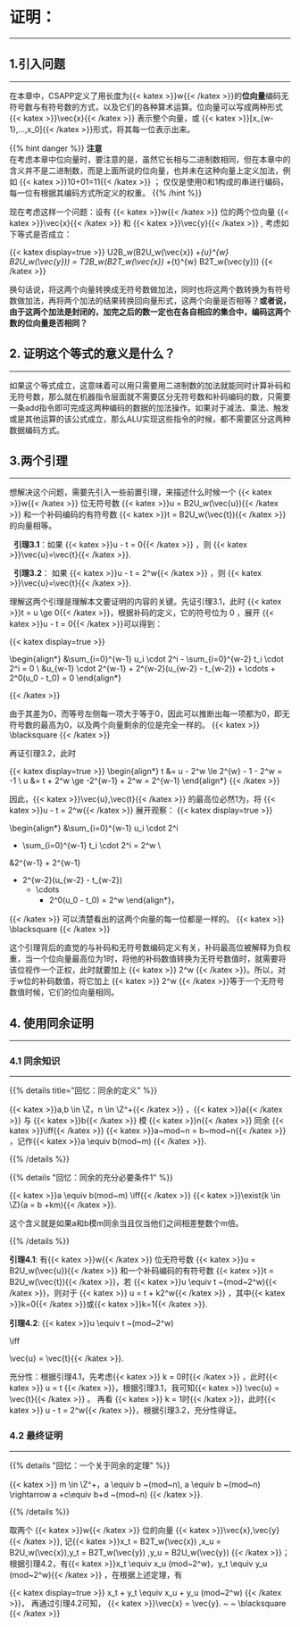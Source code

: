 # 证明：

---

## 1.引入问题

---

在本章中，CSAPP定义了用长度为{{< katex >}}w{{< /katex >}}的**位向量**编码无符号数与有符号数的方式，以及它们的各种算术运算。位向量可以写成两种形式 {{< katex >}}\vec{x}{{< /katex >}}  表示整个向量，或 {{< katex >}}[x_{w-1},...,x_0]{{< /katex >}}形式，将其每一位表示出来。

{{% hint danger %}}
**注意**  
在考虑本章中位向量时，要注意的是，虽然它长相与二进制数相同，但在本章中的含义并不是二进制数，而是上面所说的位向量，也并未在这种向量上定义加法，例如 {{< katex >}}10+01=11{{< /katex >}} ； 仅仅是使用0和1构成的串进行编码，每一位有根据其编码方式所定义的权重。
{{% /hint %}}



现在考虑这样一个问题：设有 {{< katex >}}w{{< /katex >}} 位的两个位向量 {{< katex >}}\vec{x}{{< /katex >}} 和 {{< katex >}}\vec{y}{{< /katex >}} , 考虑如下等式是否成立：

{{< katex display=true >}}
U2B_w(B2U_w(\vec{x}) +_{u}^{w} B2U_w(\vec{y})) = T2B_w(B2T_w(\vec{x}) +_{t}^{w} B2T_w(\vec{y}))
{{< /katex >}}

换句话说，将这两个向量转换成无符号数做加法，同时也将这两个数转换为有符号数做加法，再将两个加法的结果转换回向量形式，这两个向量是否相等？**或者说，由于这两个加法是封闭的，加完之后的数一定也在各自相应的集合中，编码这两个数的位向量是否相同？**

## 2. 证明这个等式的意义是什么？

---

如果这个等式成立，这意味着可以用只需要用二进制数的加法就能同时计算补码和无符号数，那么就在机器指令层面就不需要区分无符号数和补码编码的数，只需要一条add指令即可完成这两种编码的数据的加法操作。如果对于减法、乘法、触发或是其他运算的该公式成立，那么ALU实现这些指令的时候，都不需要区分这两种数据编码方式。

## 3.两个引理

---

想解决这个问题，需要先引入一些前置引理，来描述什么时候一个 {{< katex >}}w{{< /katex >}}​​ 位无符号数 {{< katex >}}u = B2U_w(\vec{u}){{< /katex >}} 和一个补码编码的有符号数 {{< katex >}}t = B2U_w(\vec{t}){{< /katex >}} 的向量相等。

  &nbsp;&nbsp;**引理3.1**：如果 {{< katex >}}u - t = 0{{< /katex >}} ，则 {{< katex >}}\vec{u}=\vec{t}{{< /katex >}}.

&nbsp;&nbsp;**引理3.2**： 如果 {{< katex >}}u - t = 2^w{{< /katex >}} ，则 {{< katex >}}\vec{u}=\vec{t}{{< /katex >}}.

理解这两个引理是理解本文要证明的内容的关键。先证引理3.1，此时 {{< katex >}}t = u \ge 0{{< /katex >}}，根据补码的定义，它的符号位为 0 ，展开 {{< katex >}}u - t = 0{{< /katex >}}可以得到：

{{< katex display=true >}}

\begin{align*}
    &\sum_{i=0}^{w-1} u_i \cdot 2^i 
    - \sum_{i=0}^{w-2} t_i \cdot 2^i 
        = 0 \\
        &u_{w-1} \cdot 2^{w-1} 
    + 2^{w-2}(u_{w-2} - t_{w-2}) 
        + \cdots 
        + 2^0(u_0 - t_0) 
        = 0
            \end{align*}

{{< /katex >}}

由于其差为0，而等号左侧每一项大于等于0，因此可以推断出每一项都为0，即无符号数的最高为0，以及两个向量剩余的位是完全一样的。 {{< katex  >}}  \blacksquare {{< /katex >}}

再证引理3.2，此时

{{< katex display=true >}}
\begin{align*}
t &= u - 2^w \le 2^{w} - 1 - 2^w = -1 \\
u &= t + 2^w \ge -2^{w-1} + 2^w = 2^{w-1}
\end{align*}
{{< /katex >}}

因此，{{< katex >}}\vec{u},\vec{t}{{< /katex >}} 的最高位必然1为，将  {{< katex >}}u - t = 2^w{{< /katex >}} 展开观察：
{{< katex display=true >}}

\begin{align*}
    &\sum_{i=0}^{w-1} u_i \cdot 2^i 

   - \sum_{i=0}^{w-1} t_i \cdot 2^i 
     = 2^w \\
     
   &2^{w-1}   +  2^{w-1}
   + 2^{w-2}(u_{w-2} - t_{w-2}) 
     + \cdots 
       + 2^0(u_0 - t_0) 
         = 2^w
         \end{align*}，

{{< /katex >}}
可以清楚看出的这两个向量的每一位都是一样的。 {{< katex  >}}  \blacksquare {{< /katex >}}

这个引理背后的直觉的与补码和无符号数编码定义有关，补码最高位被解释为负权重，当一个位向量最高位为1时，将他的补码数值转换为无符号数值时，就需要将该位视作一个正权，此时就要加上 {{< katex >}} 2^w {{< /katex >}}。所以，对于w位的补码数值，将它加上 {{< katex >}} 2^w {{< /katex >}}等于一个无符号数值时候，它们的位向量相同。

## 4. 使用同余证明

---

### 4.1 同余知识

---

{{% details title="回忆：同余的定义" %}}

{{< katex >}}a,b \in \Z，n \in \Z^+{{< /katex >}} ，{{< katex >}}a{{< /katex >}} 与 {{< katex >}}b{{< /katex >}} 模 {{< katex >}}n{{< /katex >}} 同余 {{< katex >}}\iff{{< /katex >}} {{< katex >}}a~mod~n = b~mod~n{{< /katex >}} ，记作{{< katex >}}a \equiv b(mod~m) {{< /katex >}}.


{{% /details %}}



{{% details "回忆：同余的充分必要条件1" %}}


{{< katex >}}a \equiv b(mod~m) \iff{{< /katex >}} {{< katex >}}\exist{k \in \Z}(a = b +km){{< /katex >}}.

这个含义就是如果a和b模m同余当且仅当他们之间相差整数个m倍。


{{% /details %}}

**引理4.1**: 有{{< katex >}}w{{< /katex >}} 位无符号数 {{< katex >}}u = B2U_w(\vec{u}){{< /katex >}} 和一个补码编码的有符号数 {{< katex >}}t = B2U_w(\vec{t}){{< /katex >}}，若 {{< katex >}}u \equiv t ~(mod~2^w){{< /katex >}}，则对于 {{< katex >}} u = t + k2^w{{< /katex >}} ，其中{{< katex >}}k=0{{< /katex >}}或{{< katex >}}k=1{{< /katex >}}.

**引理4.2**: {{< katex >}}u \equiv t ~(mod~2^w)

\iff 

\vec{u} = \vec{t}{{< /katex >}}.

充分性：根据引理4.1，先考虑{{< katex >}} k = 0时{{< /katex >}}  ，此时{{< katex >}} u = t {{< /katex >}}，根据引理3.1，我可知{{< katex >}} \vec{u} = \vec{t}{{< /katex >}} 。 再看 {{< katex >}} k = 1时{{< /katex >}}，此时{{< katex >}} u - t = 2^w{{< /katex >}}，根据引理3.2，充分性得证。


### 4.2 最终证明

---

{{% details "回忆：一个关于同余的定理" %}}

{{< katex >}} m \in \Z^+，a \equiv b ~(mod~n), a \equiv b ~(mod~n) \rightarrow a +c\equiv b+d ~(mod~n) {{< /katex >}}.

{{% /details %}}

取两个 {{< katex >}}w{{< /katex >}} 位的向量 {{< katex >}}\vec{x},\vec{y}{{< /katex >}}, 记{{< katex >}}x_t = B2T_w(\vec{x}) ,x_u = B2U_w(\vec{x}),y_t = B2T_w(\vec{y}) ,y_u = B2U_w(\vec{y}) {{< /katex >}}；根据引理4.2，有{{< katex >}}x_t \equiv x_u (mod~2^w)，y_t \equiv y_u  (mod~2^w){{< /katex >}} ，在根据上述定理，有

{{< katex display=true >}}
x_t + y_t    \equiv     x_u + y_u (mod~2^w)
{{< /katex >}}，
再通过引理4.2可知， {{< katex >}}\vec{x} = \vec{y}.  ~ ~  \blacksquare {{< /katex >}}

